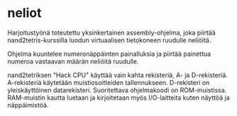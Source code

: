 # neliot

Harjoitustyönä toteutettu yksinkertainen assembly-ohjelma, joka piirtää nand2tetris-kurssilla luodun virtuaalisen tietokoneen ruudulle neliöitä.

Ohjelma kuuntelee numeronäppäinten painalluksia ja piirtää painettua numeroa vastaavan määrän neliöitä ruudulle.

nand2tetriksen "Hack CPU" käyttää vain kahta rekisteriä, A- ja D-rekisteriä. A-rekisteriä käytetään muistiosoitteiden tallennukseen. D-rekisteri on yleiskäyttöinen datarekisteri. Suoritettava ohjelmakoodi on ROM-muistissa. RAM-muistin kautta luetaan ja kirjoitetaan myös I/O-laitteita kuten näyttöä ja näppäimistöä.

